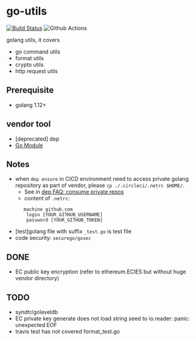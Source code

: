 # go-utils
[![Build Status](https://travis-ci.com/davidkhala/goutils.svg?branch=master)](https://travis-ci.com/davidkhala/goutils) ![Github Actions](https://github.com/davidkhala/goutils/workflows/Github%20Actions/badge.svg)

golang utils, it covers
 - go command utils
 - format utils
 - crypto utils
 - http request utils

## Prerequisite
- golang 1.12+


## vendor tool
- [deprecated] dep
- [Go Module](./vgo.md)

## Notes
- when `dep ensure` in CICD environment need to access private golang repository as part of vendor, please `cp ./.circleci/.netrc $HOME/`.
  - See in [dep FAQ: consume private repos](https://github.com/golang/dep/blob/master/docs/FAQ.md#how-do-i-get-dep-to-consume-private-git-repos-using-a-github-token)
  - content of `.netrc`:
   ```
      machine github.com
       login [YOUR_GITHUB_USERNAME]
       password [YOUR_GITHUB_TOKEN]
   ```
- [test]golang file with suffix `_test.go` is test file
- code security: `securego/gosec`
## DONE
- EC public key encryption (refer to ethereum.ECIES
but without huge vendor directory)


## TODO
- syndtr/goleveldb
- EC private key generate does not load string seed to io.reader: panic: unexpected EOF
- travis test has not covered format_test.go
